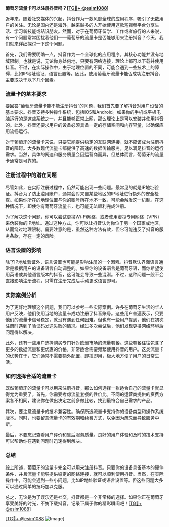 **葡萄牙流量卡可以注册抖音吗？[[TG💪+ @esim1088](https://t.me/s/esim1088)]**

近年来，随着社交媒体的兴起，抖音作为一款风靡全球的应用程序，吸引了无数用户的关注。无论是国内还是海外，越来越多的人开始使用这款短视频平台分享生活、学习新技能或结识朋友。然而，对于在葡萄牙留学、工作或者旅行的人来说，有一个问题常常困扰着他们——葡萄牙的流量卡是否能够用来注册抖音？今天，我们就来详细探讨一下这个问题。

首先，我们需要明确一点，抖音作为一个全球化的应用程序，其核心功能并没有地域限制。也就是说，无论你身处何地，只要有网络连接，理论上都可以下载并使用抖音。不过，在实际操作中，由于地理位置的不同，可能会遇到一些技术上的障碍，比如IP地址验证、语言设置等。因此，使用葡萄牙流量卡能否成功注册抖音，主要取决于以下几个因素。

### 流量卡的基本要求

要回答“葡萄牙流量卡能不能注册抖音”的问题，我们首先要了解抖音对用户设备的基本要求。抖音支持多种操作系统，包括iOS和Android。如果你的手机或平板电脑运行的是这些系统之一，并且能够正常上网，那么理论上是可以安装并使用抖音的。此外，抖音还要求用户的设备必须具备一定的存储空间和内存容量，以确保应用流畅运行。

对于葡萄牙的流量卡来说，只要它能提供稳定的互联网连接，就不应该成为注册抖音的障碍。大多数现代流量卡都提供了高速的数据传输服务，足以满足抖音的运行需求。当然，具体的网速和服务质量会因运营商而异，但总体而言，葡萄牙的流量卡通常是可靠的。

### 注册过程中的潜在问题

尽管如此，在实际注册过程中，仍然可能出现一些问题。最常见的就是IP地址验证。抖音为了防止滥用账户，通常会对来自某些地区的IP地址进行额外的安全检查。如果你所在的地理位置与你的账号所在地不一致，可能会触发这一机制。在这种情况下，即使你有葡萄牙流量卡，也可能无法顺利完成注册。

为了解决这个问题，你可以尝试更换Wi-Fi网络，或者使用虚拟专用网络（VPN）来伪装你的IP地址。通过这种方式，你可以让抖音认为你位于另一个国家或地区，从而绕过地理限制。需要注意的是，虽然这种方法有效，但它可能违反了抖音的服务条款，存在一定的风险。

### 语言设置的影响

除了IP地址验证外，语言设置也可能是影响注册的一个因素。抖音默认界面语言通常是根据用户的设备语言自动调整的。如果你的设备语言是葡萄牙语，而你希望使用英语或其他语言版本的抖音，这可能会导致一些混淆。不过，这种问题一般不会直接影响注册流程，只需在注册完成后手动更改语言即可。

### 实际案例分析

为了更好地理解这个问题，我们可以参考一些实际案例。许多在葡萄牙生活的华人用户反映，他们使用当地的流量卡成功注册了抖音账号。这些用户普遍表示，只要他们的流量卡信号稳定，就没有遇到任何困难。但也有一些用户提到，他们在初次注册时遇到了验证码发送失败的情况。经过多次尝试后，他们发现更换网络环境后问题得以解决。

此外，还有一些用户选择购买专门针对欧洲市场的流量套餐。这些套餐往往包含了更多的数据流量和更优惠的价格，非常适合需要频繁使用抖音的用户。这类流量卡的优势在于，它们通常不需要额外配置，即插即用，极大地方便了用户的日常生活。

### 如何选择合适的流量卡

既然葡萄牙的流量卡可以用来注册抖音，那么如何选择一张适合自己的流量卡就显得尤为重要了。首先，你需要考虑流量套餐的性价比。不同的运营商提供的资费方案各不相同，建议你在做出决定之前多做比较，找到最符合自己需求的产品。

其次，要注意流量卡的技术兼容性。确保所选流量卡支持你的设备类型和操作系统版本。同时，也要留意流量卡的有效期和续费方式，以免因为疏忽而导致服务中断。

最后，不要忘记查看用户评价和售后服务质量。良好的用户体验和及时的技术支持可以帮助你在遇到问题时迅速得到解决。

### 总结

综上所述，葡萄牙的流量卡完全可以用来注册抖音。只要你的设备具备基本的硬件条件，并且流量卡能够提供稳定的网络连接，就可以顺利使用抖音。当然，在实际操作中，可能会遇到一些小问题，比如IP地址验证或语言设置等。但这些问题大多可以通过简单的技巧加以克服。

总之，无论是为了娱乐还是社交，抖音都是一个非常棒的选择。如果你正在葡萄牙享受美好的时光，不妨下载抖音，记录下属于你的精彩瞬间吧！[[TG💪+ @esim1088](https://t.me/s/esim1088)]

[[TG💪+ @esim1088](https://t.me/s/esim1088) ![Image](https://i.postimg.cc/4NQfJmqS/Snipaste-2025-05-13-00-14-12.png)]